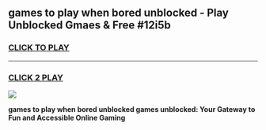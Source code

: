 
## games to play when bored unblocked - Play Unblocked Gmaes & Free #12i5b
<h3>
<a href="https://news.freeplayer.one?title=games_to_play_when_bored_unblocked&ref=03M">CLICK TO PLAY</a></h3>
<hr>

<h3>
<a href="https://news.freeplayer.one?title=games_to_play_when_bored_unblocked&ref=03M">CLICK 2 PLAY</a>
  
</h3>

<a href="https://news.freeplayer.one?title=games_to_play_when_bored_unblocked&ref=03M"><img src="https://clearcache.store/games.png"></a>


**games to play when bored unblocked games unblocked: Your Gateway to Fun and Accessible Online Gaming**
